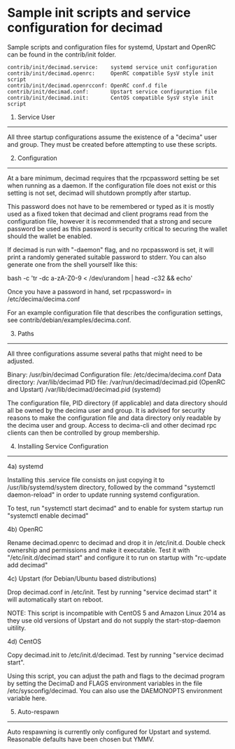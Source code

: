Sample init scripts and service configuration for decimad
==========================================================

Sample scripts and configuration files for systemd, Upstart and OpenRC
can be found in the contrib/init folder.

    contrib/init/decimad.service:    systemd service unit configuration
    contrib/init/decimad.openrc:     OpenRC compatible SysV style init script
    contrib/init/decimad.openrcconf: OpenRC conf.d file
    contrib/init/decimad.conf:       Upstart service configuration file
    contrib/init/decimad.init:       CentOS compatible SysV style init script

1. Service User
---------------------------------

All three startup configurations assume the existence of a "decima" user
and group.  They must be created before attempting to use these scripts.

2. Configuration
---------------------------------

At a bare minimum, decimad requires that the rpcpassword setting be set
when running as a daemon.  If the configuration file does not exist or this
setting is not set, decimad will shutdown promptly after startup.

This password does not have to be remembered or typed as it is mostly used
as a fixed token that decimad and client programs read from the configuration
file, however it is recommended that a strong and secure password be used
as this password is security critical to securing the wallet should the
wallet be enabled.

If decimad is run with "-daemon" flag, and no rpcpassword is set, it will
print a randomly generated suitable password to stderr.  You can also
generate one from the shell yourself like this:

bash -c 'tr -dc a-zA-Z0-9 < /dev/urandom | head -c32 && echo'

Once you have a password in hand, set rpcpassword= in /etc/decima/decima.conf

For an example configuration file that describes the configuration settings,
see contrib/debian/examples/decima.conf.

3. Paths
---------------------------------

All three configurations assume several paths that might need to be adjusted.

Binary:              /usr/bin/decimad
Configuration file:  /etc/decima/decima.conf
Data directory:      /var/lib/decimad
PID file:            /var/run/decimad/decimad.pid (OpenRC and Upstart)
                     /var/lib/decimad/decimad.pid (systemd)

The configuration file, PID directory (if applicable) and data directory
should all be owned by the decima user and group.  It is advised for security
reasons to make the configuration file and data directory only readable by the
decima user and group.  Access to decima-cli and other decimad rpc clients
can then be controlled by group membership.

4. Installing Service Configuration
-----------------------------------

4a) systemd

Installing this .service file consists on just copying it to
/usr/lib/systemd/system directory, followed by the command
"systemctl daemon-reload" in order to update running systemd configuration.

To test, run "systemctl start decimad" and to enable for system startup run
"systemctl enable decimad"

4b) OpenRC

Rename decimad.openrc to decimad and drop it in /etc/init.d.  Double
check ownership and permissions and make it executable.  Test it with
"/etc/init.d/decimad start" and configure it to run on startup with
"rc-update add decimad"

4c) Upstart (for Debian/Ubuntu based distributions)

Drop decimad.conf in /etc/init.  Test by running "service decimad start"
it will automatically start on reboot.

NOTE: This script is incompatible with CentOS 5 and Amazon Linux 2014 as they
use old versions of Upstart and do not supply the start-stop-daemon uitility.

4d) CentOS

Copy decimad.init to /etc/init.d/decimad. Test by running "service decimad start".

Using this script, you can adjust the path and flags to the decimad program by
setting the DecimaD and FLAGS environment variables in the file
/etc/sysconfig/decimad. You can also use the DAEMONOPTS environment variable here.

5. Auto-respawn
-----------------------------------

Auto respawning is currently only configured for Upstart and systemd.
Reasonable defaults have been chosen but YMMV.
